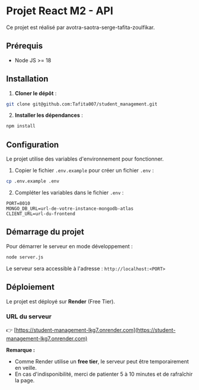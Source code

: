 # Projet React M2 - API

Ce projet est réalisé par avotra-saotra-serge-tafita-zoulfikar.

## Prérequis

- Node JS >= 18

## Installation

1. **Cloner le dépôt** :

```bash
git clone git@github.com:Tafita007/student_management.git
```

2. **Installer les dépendances** :

```bash
npm install
```

## Configuration

Le projet utilise des variables d'environnement pour fonctionner.

1. Copier le fichier `.env.example` pour créer un fichier `.env` :

```bash
cp .env.example .env
```

2. Compléter les variables dans le fichier `.env` :

```
PORT=8010
MONGO_DB_URL=url-de-votre-instance-mongodb-atlas
CLIENT_URL=url-du-frontend
```

## Démarrage du projet

Pour démarrer le serveur en mode développement :

```bash
node server.js
```

Le serveur sera accessible à l'adresse : `http://localhost:<PORT>`

## Déploiement

Le projet est déployé sur **Render** (Free Tier).

### URL du serveur

👉 [https://student-management-lkg7.onrender.com](https://student-management-lkg7.onrender.com)

**Remarque :**

- Comme Render utilise un **free tier**, le serveur peut être temporairement en veille.
- En cas d'indisponibilité, merci de patienter 5 à 10 minutes et de rafraîchir la page.